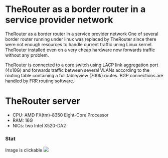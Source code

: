 # TheRouter as a border router in a service provider network

TheRouter as a border router in a service provider network One of several border 
router running under linux was replaced by TheRouter since there were not enough 
resources to handle current traffic uning Linux kernel. TheRouter installed even 
on a very cheap hardware now forwards traffic without any problem.

TheRouter is connected to a core switch using LACP link aggregation port (4x10G) 
and forwards traffic between several VLANs according to the routing table 
containing a full table/view (700k) routes. BGP connections are handled by FRR 
routing software.

# TheRouter server

 - CPU: AMD FX(tm)-8350 Eight-Core Processor
 - RAM: 16G
 - NICs: two Intel X520-DA2

 
### Stat
Image is clickable
<img src="http://therouter.net/images/production/sp1/production_border_router.png">
